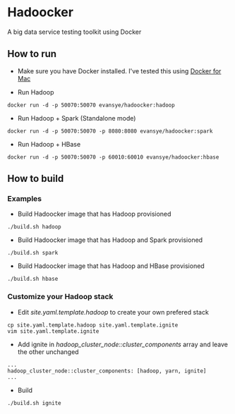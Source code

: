 # Hadoocker

A big data service testing toolkit using Docker

## How to run

* Make sure you have Docker installed. I've tested this using [Docker for Mac](https://docs.docker.com/docker-for-mac/)

* Run Hadoop

```
docker run -d -p 50070:50070 evansye/hadoocker:hadoop
```

* Run Hadoop + Spark (Standalone mode)

```
docker run -d -p 50070:50070 -p 8080:8080 evansye/hadoocker:spark
```

* Run Hadoop + HBase

```
docker run -d -p 50070:50070 -p 60010:60010 evansye/hadoocker:hbase
```

## How to build

### Examples

* Build Hadoocker image that has Hadoop provisioned

```
./build.sh hadoop
```

* Build Hadoocker image that has Hadoop and Spark provisioned

```
./build.sh spark
```

* Build Hadoocker image that has Hadoop and HBase provisioned

```
./build.sh hbase
```

### Customize your Hadoop stack

* Edit *site.yaml.template.hadoop* to create your own prefered stack

```
cp site.yaml.template.hadoop site.yaml.template.ignite
vim site.yaml.template.ignite
```

* Add ignite in *hadoop_cluster_node::cluster_components* array and leave the other unchanged

```
...
hadoop_cluster_node::cluster_components: [hadoop, yarn, ignite]
...
```

* Build 

```
./build.sh ignite
```
